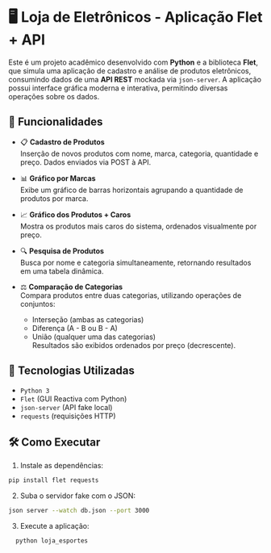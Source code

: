 # 🖥️ Loja de Eletrônicos - Aplicação Flet + API

Este é um projeto acadêmico desenvolvido com **Python** e a biblioteca **Flet**, que simula uma aplicação de cadastro e análise de produtos eletrônicos, consumindo dados de uma **API REST** mockada via `json-server`. A aplicação possui interface gráfica moderna e interativa, permitindo diversas operações sobre os dados.

## 🚀 Funcionalidades

- 📋 **Cadastro de Produtos**  
  Inserção de novos produtos com nome, marca, categoria, quantidade e preço. Dados enviados via POST à API.

- 📊 **Gráfico por Marcas**  
  Exibe um gráfico de barras horizontais agrupando a quantidade de produtos por marca.

- 📈 **Gráfico dos Produtos + Caros**  
  Mostra os produtos mais caros do sistema, ordenados visualmente por preço.

- 🔍 **Pesquisa de Produtos**  
  Busca por nome e categoria simultaneamente, retornando resultados em uma tabela dinâmica.

- ⚖️ **Comparação de Categorias**  
  Compara produtos entre duas categorias, utilizando operações de conjuntos:  
  - Interseção (ambas as categorias)  
  - Diferença (A - B ou B - A)  
  - União (qualquer uma das categorias)  
  Resultados são exibidos ordenados por preço (decrescente).

## 🧰 Tecnologias Utilizadas

- `Python 3`
- `Flet` (GUI Reactiva com Python)
- `json-server` (API fake local)
- `requests` (requisições HTTP)

## 🛠️ Como Executar

1. Instale as dependências:
  ```bash
  pip install flet requests
```
2. Suba o servidor fake com o JSON:
  ```bash
  json server --watch db.json --port 3000
```
3. Execute a aplicação:
```bash
  python loja_esportes
